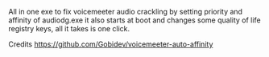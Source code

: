 All in one exe to fix voicemeeter audio crackling by setting priority and affinity of audiodg.exe it also starts at boot and changes some quality of life registry keys, all it takes is one click.


Credits
https://github.com/Gobidev/voicemeeter-auto-affinity
